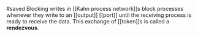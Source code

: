 #saved
Blocking writes in [[Kahn process network]]s block processes whenever they write to an [[output]] [[port]] until the receiving process is ready to receive the data. This exchange of [[token]]s is called a **rendezvous**.